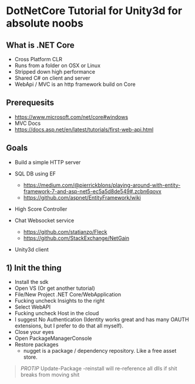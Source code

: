 # DotNetCore Tutorial for Unity3d for absolute noobs


## What is .NET Core
- Cross Platform CLR
- Runs from a folder on OSX or Linux
- Stripped down high performance
- Shared C# on client and server
- WebApi / MVC is an http framework build on Core

## Prerequesits 
- https://www.microsoft.com/net/core#windows
- MVC Docs
- https://docs.asp.net/en/latest/tutorials/first-web-api.html

## Goals
- Build a simple HTTP server

- SQL DB using EF
	- https://medium.com/@pierrickblons/playing-around-with-entity-framework-7-and-asp-net5-ec5a5d8de549#.zcbn6qovx
	- https://github.com/aspnet/EntityFramework/wiki
	
- High Score Controller
- Chat Websocket service
	- https://github.com/statianzo/Fleck
	- https://github.com/StackExchange/NetGain

- Unity3d client

## 1) Init the thing
- Install the sdk
- Open VS (Or get another tutorial)
- File/New Project .NET Core/WebApplication
- Fucking uncheck Insights to the right
- Select WebAPI
- Fucking uncheck Host in the cloud
- I suggest No Authentication (Identity works great and has many OAUTH extensions, but I prefer to do that all myself).
- Close your eyes
- Open PackageManagerConsole
- Restore packages
  - nugget is a package / dependency repository. Like a free asset store.
> *PROTIP* Update-Package -reinstall will re-reference all dlls if shit breaks from moving shit
